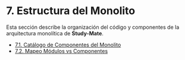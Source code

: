 # 7. Estructura del Monolito

Esta sección describe la organización del código y componentes de la arquitectura monolítica de **Study-Mate**.

- [7.1. Catálogo de Componentes del Monolito](./7.1/7.1.md)
- [7.2. Mapeo Módulos vs Componentes](./7.2/7.2.md)